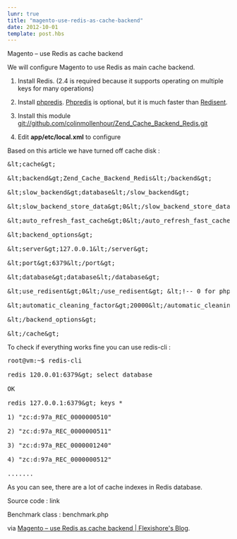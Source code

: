 ```yaml
---
lunr: true
title: "magento-use-redis-as-cache-backend"
date: 2012-10-01
template: post.hbs
---
```

Magento – use Redis as cache backend

We will configure Magento to use Redis as main cache backend.

1. Install Redis. (2.4 is required because it supports operating on multiple keys for many operations)

2. Install <a href="https://github.com/nicolasff/phpredis" target="_blank">phpredis</a>. <a href="https://github.com/nicolasff/phpredis" target="_blank">Phpredis</a> is optional, but it is much faster than <a href="https://github.com/jdp/redisent" target="_blank">Redisent</a>.

3. Install this module <a title="git://github.com/colinmollenhour/Zend_Cache_Backend_Redis.git" href="git://github.com/colinmollenhour/Zend_Cache_Backend_Redis.git" target="_blank">git://github.com/colinmollenhour/Zend_Cache_Backend_Redis.git</a>

4. Edit <strong>app/etc/local.xml</strong> to configure

Based on this article we have turned off cache disk :
<pre class="lang:default decode:true">&amp;lt;cache&amp;gt;

&amp;lt;backend&amp;gt;Zend_Cache_Backend_Redis&amp;lt;/backend&amp;gt;

&amp;lt;slow_backend&amp;gt;database&amp;lt;/slow_backend&amp;gt;

&amp;lt;slow_backend_store_data&amp;gt;0&amp;lt;/slow_backend_store_data&amp;gt;

&amp;lt;auto_refresh_fast_cache&amp;gt;0&amp;lt;/auto_refresh_fast_cache&amp;gt;

&amp;lt;backend_options&amp;gt;

&amp;lt;server&amp;gt;127.0.0.1&amp;lt;/server&amp;gt;

&amp;lt;port&amp;gt;6379&amp;lt;/port&amp;gt;

&amp;lt;database&amp;gt;database&amp;lt;/database&amp;gt;

&amp;lt;use_redisent&amp;gt;0&amp;lt;/use_redisent&amp;gt; &amp;lt;!-- 0 for phpredis, 1 for redisent --&amp;gt;

&amp;lt;automatic_cleaning_factor&amp;gt;20000&amp;lt;/automatic_cleaning_factor&amp;gt; &amp;lt;!-- optional, 20000 is the default, 0 disables auto clean --&amp;gt;

&amp;lt;/backend_options&amp;gt;

&amp;lt;/cache&amp;gt;</pre>
To check if everything works fine you can use redis-cli :
<pre class="lang:default decode:true">root@vm:~$ redis-cli

redis 120.0.01:6379&amp;gt; select database

OK

redis 127.0.0.1:6379&amp;gt; keys *

1) "zc:d:97a_REC_0000000510"

2) "zc:d:97a_REC_0000000511"

3) "zc:d:97a_REC_0000001240"

4) "zc:d:97a_REC_0000000512"

.......</pre>
As you can see, there are a lot of cache indexes in Redis database.

Source code : link

Benchmark class : benchmark.php

via <a href="http://blog.flexishore.com/2011/09/magento-use-redis-as-cache-backend/">Magento – use Redis as cache backend | Flexishore's Blog</a>.
